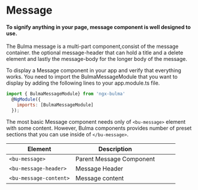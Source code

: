 # Message

#### To signify anything in your page, message component is well designed to use.

The Bulma message is a multi-part component,consist of the message container.
the optional message-header that can hold a title and a delete element and lastly
the message-body for the longer body of the message.

To display a Message component in your app and verify that everything works.
You need to import the BulmaMessageModule that you want to display by adding the following lines to your app.module.ts file.

```javascript
import { BulmaMessageModule} from 'ngx-bulma'
  @NgModule({
    imports: [BulmaMessageModule]
  });
```

The most basic Message component needs only of `<bu-message>` element with some content. However, Bulma components provides number of preset sections that you can use inside of `</bu-message>`.

| Element                | Description              |     |     |     |
| ---------------------- | ------------------------ | --- | --- | --- |
| `<bu-message>`         | Parent Message Component |     |     |     |
| `<bu-message-header>`  | Message Header           |     |     |     |
| `<bu-message-content>` | Message content          |     |     |     |
